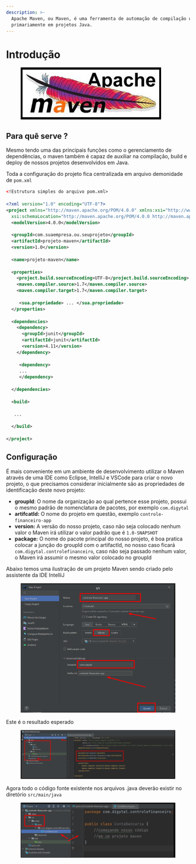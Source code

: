 ```yaml
---
description: >-
  Apache Maven, ou Maven, é uma ferramenta de automação de compilação utilizada
  primariamente em projetos Java.
---
```


# Introdução

<figure><img src="../.gitbook/assets/image.png" alt=""><figcaption></figcaption></figure>

## Para quê serve ?

Mesmo tendo uma das principais funções como o gerenciamento de dependências, o maven também é capaz de auxiliar na compilação, build e deploy de nossos projetos desenvolvidos em Java.

Toda a configuração do projeto fica centralizada em arquivo demonidade de `pom.xml`

```xml
<!Estrutura simples do arquivo pom.xml>

<?xml version="1.0" encoding="UTF-8"?>
<project xmlns="http://maven.apache.org/POM/4.0.0" xmlns:xsi="http://www.w3.org/2001/XMLSchema-instance"
  xsi:schemaLocation="http://maven.apache.org/POM/4.0.0 http://maven.apache.org/xsd/maven-4.0.0.xsd">
  <modelVersion>4.0.0</modelVersion>

  <groupId>com.suaempresa.ou.seuprojeto</groupId>
  <artifactId>projeto-maven</artifactId>
  <version>1.0</version>

  <name>projeto-maven</name>
  
  <properties>
    <project.build.sourceEncoding>UTF-8</project.build.sourceEncoding>
    <maven.compiler.source>1.7</maven.compiler.source>
    <maven.compiler.target>1.7</maven.compiler.target>
	
     <sua.propriedade> ... </sua.propriedade> 
  </properties>

  <dependencies>
    <dependency>
      <groupId>junit</groupId>
      <artifactId>junit</artifactId>
      <version>4.11</version>
    </dependency>
	
     <dependency>
	 ...
     </dependency>
	
  </dependencies>

  <build>
  
   ...
  
  </build>
  
</project>
```

## Configuração

É mais conveniente em um ambiente de desenvolvimento utilizar o Maven através de uma IDE como Eclipse, IntelliJ e VSCode para criar o novo projeto, o que precisamos considerar inicialmente são as propriedades de identificação deste novo projeto:

* **groupId**: O nome da organização ao qual pertence esse projeto, possui o mesmo padrão de nomenclatura de pacotes, por exemplo `com.digytal`
* **artifcatId:** O nome do projeto em questão, exemplo `controle-financeiro-app`
* **version:** A versão do nosso projeto, caso não seja colocado nenhum valor o Maven irá utilizar o valor padrão que é `1.0-SNAPSHOT`
* **package:** O nome do pacote principal do nosso projeto, é boa pratica colocar a junção do groupId com o artifactId, no nosso caso ficará `com.digytal.controlefinanceiro`, caso não seja passado nenhum valor, o Maven irá assumir o mesmo valor colocado no groupId

Abaixo temos uma ilustração de um projeto Maven sendo criado pelo assistente da IDE IntelliJ

<figure><img src="../.gitbook/assets/image (1).png" alt=""><figcaption></figcaption></figure>

Este é o resultado esperado

<figure><img src="../.gitbook/assets/image (2).png" alt=""><figcaption></figcaption></figure>

Agora todo o código fonte existente nos arquivos .java deverão existir no diretório `src/main/java`

<figure><img src="../.gitbook/assets/image (3).png" alt=""><figcaption></figcaption></figure>

